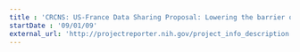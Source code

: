 ```yaml
---
title : 'CRCNS: US-France Data Sharing Proposal: Lowering the barrier of entry to network neuroscience'
startDate : '09/01/09'
external_url: 'http://projectreporter.nih.gov/project_info_description.cfm?aid=10262925'
---
```

